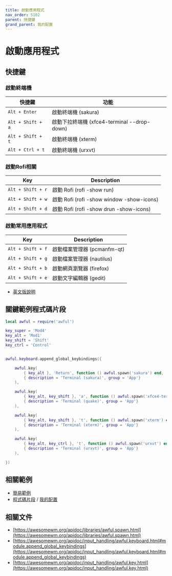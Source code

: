 ```yaml
---
title: 啟動應用程式
nav_order: 5102
parent: 快捷鍵
grand_parent: 我的配置
---
```



# 啟動應用程式


## 快捷鍵

### 啟動終端機

| 快捷鍵 | 功能 |
| --- | --- |
| `Alt + Enter` | 啟動終端機 (sakura) |
| `Alt + Shift + a` | 啟動下拉終端機 (xfce4-terminal --drop-down) |
| `Alt + Shift + t` | 啟動終端機 (xterm) |
| `Alt + Ctrl + t` | 啟動終端機 (urxvt) |

### 啟動Rofi相關

| Key | Description |
| --- | --- |
| `Alt + Shift + r` | 啟動 Rofi (rofi -show run) |
| `Alt + Shift + w` | 啟動 Rofi (rofi -show window -show-icons) |
| `Alt + Shift + d` | 啟動 Rofi (rofi -show drun -show-icons) |

### 啟動常用應用程式

| Key | Description |
| --- | --- |
| `Alt + Shift + f` | 啟動檔案管理器 (pcmanfm-qt) |
| `Alt + Shift + g` | 啟動檔案管理器 (nautilus) |
| `Alt + Shift + b` | 啟動網頁瀏覽器 (firefox) |
| `Alt + Shift + e` | 啟動文字編輯器 (gedit) |


* [英文版說明](https://github.com/samwhelp/play-ubuntu-20.04-plan/blob/master/prototype/awesome/config/awesome/start/spec-keybind.md#launch-app)


## 關鍵範例程式碼片段

``` lua
local awful = require('awful')

key_super = 'Mod4'
key_alt = 'Mod1'
key_shift = 'Shift'
key_ctrl = 'Control'


awful.keyboard.append_global_keybindings({

	awful.key(
		{ key_alt }, 'Return', function () awful.spawn('sakura') end,
		{ description = 'Terminal (sakura)', group = 'App'}
	),

	awful.key(
		{ key_alt, key_shift }, 'a', function () awful.spawn('xfce4-terminal --drop-down') end,
		{ description = 'Terminal (quake)', group = 'App'}
	),

	awful.key(
		{ key_alt, key_shift }, 't', function () awful.spawn('xterm') end,
		{ description = 'Terminal (xterm)', group = 'App'}
	),

	awful.key(
		{ key_alt, key_ctrl }, 't', function () awful.spawn('urxvt') end,
		{ description = 'Terminal (urxvt)', group = 'App'}
	),

})
```

## 相關範例

* [簡易範例](https://github.com/samwhelp/note-about-awesomewm/blob/gh-pages/_demo/concept/demo-develop/keybind/demo-keybind-start/rc.lua#L144)
* [程式碼片段](https://github.com/samwhelp/play-ubuntu-20.04-plan/blob/master/prototype/awesome/config/awesome/start/style/experiment_onepanel/awesome-gen-rc/Section/Keybind/LaunchApplication.php) / [我的配置](https://github.com/samwhelp/play-ubuntu-20.04-plan/blob/master/prototype/awesome/config/awesome/start/style/experiment_onepanel/rc.lua#L486)


## 相關文件

* [https://awesomewm.org/apidoc/libraries/awful.spawn.html](https://awesomewm.org/apidoc/libraries/awful.spawn.html)
* [https://awesomewm.org/apidoc/input_handling/awful.keyboard.html#module.append_global_keybindings](https://awesomewm.org/apidoc/input_handling/awful.keyboard.html#module.append_global_keybindings)
* [https://awesomewm.org/apidoc/input_handling/awful.key.html](https://awesomewm.org/apidoc/input_handling/awful.key.html)
